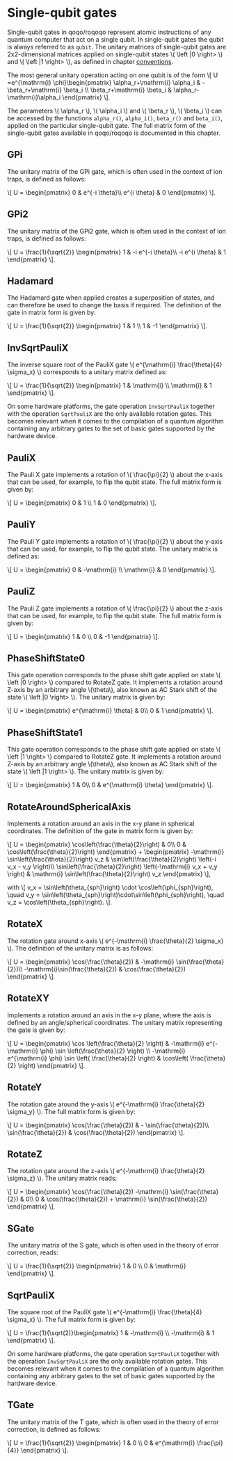 # Single-qubit gates

Single-qubit gates in qoqo/roqoqo represent atomic instructions of any quantum computer that act on a single qubit. In single-qubit gates the qubit is always referred to as `qubit`. The unitary matrices of single-qubit gates are 2x2-dimensional matrices applied on single-qubit states \\( \left \|0 \right> \\) and \\( \left \|1 \right> \\), as defined in chapter [conventions](../conventions.md). 

The most general unitary operation acting on one qubit is of the form 
\\[ 
 U =e^{\mathrm{i} \phi}\begin{pmatrix}
 \alpha_r+\mathrm{i} \alpha_i & -\beta_r+\mathrm{i} \beta_i \\\\
 \beta_r+\mathrm{i} \beta_i & \alpha_r-\mathrm{i}\alpha_i
 \end{pmatrix}
 \\].

The parameters \\( \alpha_r \\), \\( \alpha_i \\) and \\( \beta_r \\), \\( \beta_i \\) can be accessed by the functions `alpha_r()`, `alpha_i()`, `beta_r()` and `beta_i()`, applied on the particular single-qubit gate. The full matrix form of the single-qubit gates available in qoqo/roqoqo is documented in this chapter.

## GPi

The unitary matrix of the GPi gate, which is often used in the context of ion traps, is defined as follows:

\\[
 U = \begin{pmatrix}
 0 & e^{-i \theta}\\\\
 e^{i \theta} & 0
 \end{pmatrix}
\\].

## GPi2

The unitary matrix of the GPi2 gate, which is often used in the context of ion traps, is defined as follows:

\\[
 U = \frac{1}{\sqrt{2}} \begin{pmatrix}
 1 & -i e^{-i \theta}\\\\
 -i e^{i \theta} & 1
 \end{pmatrix}
\\].

## Hadamard

The Hadamard gate when applied creates a superposition of states, and can therefore be used to change the basis if required. The definition of the gate in matrix form is given by:

\\[
 U = \frac{1}{\sqrt{2}} \begin{pmatrix}
 1 & 1 \\\\
  1 & -1
 \end{pmatrix}
\\].

## InvSqrtPauliX

The inverse square root of the PauliX gate \\( e^{\mathrm{i} \frac{\theta}{4} \sigma_x} \\) corresponds to a unitary matrix defined as:

\\[
 U = \frac{1}{\sqrt{2}} \begin{pmatrix}
 1 & \mathrm{i} \\\\
  \mathrm{i} & 1
 \end{pmatrix}
\\].

 On some hardware platforms, the gate operation `InvSqrtPauliX` together with the operation `SqrtPauliX` are the only available rotation gates. This becomes relevant when it comes to the compilation of a quantum algorithm containing any arbitrary gates to the set of basic gates supported by the hardware device.

## PauliX

The Pauli X gate implements a rotation of \\( \frac{\pi}{2} \\) about the x-axis that can be used, for example, to flip the qubit state. The full matrix form is given by:

\\[
 U = \begin{pmatrix}
 0 & 1 \\\\
 1 & 0
 \end{pmatrix}
\\].

## PauliY

The Pauli Y gate implements a rotation of \\( \frac{\pi}{2} \\) about the y-axis that can be used, for example, to flip the qubit state. The unitary matrix is defined as:

\\[
 U = \begin{pmatrix}
 0 & -\mathrm{i} \\\\
 \mathrm{i} & 0
 \end{pmatrix}
\\].

## PauliZ

The Pauli Z gate implements a rotation of \\( \frac{\pi}{2} \\) about the z-axis that can be used, for example, to flip the qubit state. The full matrix form is given by:

\\[
 U = \begin{pmatrix}
 1 & 0 \\\\
 0 & -1
 \end{pmatrix}
\\].

## PhaseShiftState0

This gate operation corresponds to the phase shift gate applied on state \\( \left \|0 \right> \\) compared to RotateZ gate. It implements a rotation around Z-axis by an arbitrary angle \\(\theta\\), also known as AC Stark shift of the state \\( \left \|0 \right> \\). The unitary matrix is given by:

\\[
 U = \begin{pmatrix}
 e^{\mathrm{i} \theta} & 0\\\\
  0 & 1
 \end{pmatrix}
\\].

## PhaseShiftState1

This gate operation corresponds to the phase shift gate applied on state \\( \left \|1 \right> \\) compared to RotateZ gate. It implements a rotation around Z-axis by an arbitrary angle \\(\theta\\), also known as AC Stark shift of the state \\( \left \|1 \right> \\). The unitary matrix is given by:

\\[
 U = \begin{pmatrix}
  1 & 0\\\\
  0 & e^{\mathrm{i} \theta}
 \end{pmatrix}
\\].

## RotateAroundSphericalAxis

Implements a rotation around an axis in the x-y plane in spherical coordinates. The definition of the gate in matrix form is given by:

\\[
 U = \begin{pmatrix}
 \cos\left(\frac{\theta}{2}\right) & 0\\\\
 0 & \cos\left(\frac{\theta}{2}\right)
 \end{pmatrix}
 \+ \begin{pmatrix}
 -\mathrm{i} \sin\left(\frac{\theta}{2}\right) v_z  &  \sin\left(\frac{\theta}{2}\right) \left(-i v_x - v_y \right)\\\\
 \sin\left(\frac{\theta}{2}\right) \left(-\mathrm{i} v_x + v_y \right) & \mathrm{i} \sin\left(\frac{\theta}{2}\right) v_z
 \end{pmatrix}
\\],


with \\[ v_x = \sin\left(\theta_{sph}\right) \cdot \cos\left(\phi_{sph}\right), \quad v_y = \sin\left(\theta_{sph}\right)\cdot\sin\left(\phi_{sph}\right), \quad v_z = \cos\left(\theta_{sph}\right). \\].

## RotateX

The rotation gate around x-axis \\( e^{-\mathrm{i} \frac{\theta}{2} \sigma_x} \\). The definition of the unitary matrix is as follows:

\\[
 U = \begin{pmatrix}
 \cos(\frac{\theta}{2}) & -\mathrm{i} \sin(\frac{\theta}{2})\\\\
 -\mathrm{i}\sin(\frac{\theta}{2}) & \cos(\frac{\theta}{2})
 \end{pmatrix}
\\].

## RotateXY

Implements a rotation around an axis in the x-y plane, where the axis is defined by an angle/spherical coordinates. The unitary matrix representing the gate is given by:

\\[
 U  = \begin{pmatrix}
 \cos \left(\frac{\theta}{2} \right) & -\mathrm{i} e^{-\mathrm{i} \phi} \sin \left(\frac{\theta}{2} \right) \\\\
 -\mathrm{i} e^{\mathrm{i} \phi} \sin \left( \frac{\theta}{2} \right) & \cos\left( \frac{\theta}{2} \right)
 \end{pmatrix}
 \\].

## RotateY

The rotation gate around the y-axis \\( e^{-\mathrm{i} \frac{\theta}{2} \sigma_y} \\). The full matrix form is given by:

\\[
 U = \begin{pmatrix}
 \cos(\frac{\theta}{2}) &  - \sin(\frac{\theta}{2})\\\\
 \sin(\frac{\theta}{2})  & \cos(\frac{\theta}{2})
 \end{pmatrix}
\\].

## RotateZ

The rotation gate around the z-axis \\( e^{-\mathrm{i} \frac{\theta}{2} \sigma_z} \\). The unitary matrix reads:

\\[
 U = \begin{pmatrix}
 \cos(\frac{\theta}{2})  -\mathrm{i} \sin(\frac{\theta}{2}) & 0\\\\
 0 & \cos(\frac{\theta}{2}) + \mathrm{i} \sin(\frac{\theta}{2})
 \end{pmatrix}
\\].

## SGate

The unitary matrix of the S gate, which is often used in the theory of error correction, reads:

\\[
 U = \frac{1}{\sqrt{2}} \begin{pmatrix}
 1 & 0 \\\\
  0 & \mathrm{i}
 \end{pmatrix}
\\].

## SqrtPauliX

The square root of the PauliX gate \\( e^{-\mathrm{i} \frac{\theta}{4} \sigma_x} \\). The full matrix form is given by:

\\[
 U = \frac{1}{\sqrt(2)}\begin{pmatrix}
 1 & -\mathrm{i} \\\\
 -\mathrm{i} & 1
 \end{pmatrix}
\\].

On some hardware platforms, the gate operation `SqrtPauliX` together with the operation `InvSqrtPauliX` are the only available rotation gates. This becomes relevant when it comes to the compilation of a quantum algorithm containing any arbitrary gates to the set of basic gates supported by the hardware device.

## TGate

The unitary matrix of the T gate, which is often used in the theory of error correction, is defined as follows:

\\[
 U = \frac{1}{\sqrt{2}} \begin{pmatrix}
 1 & 0 \\\\
  0 & e^{\mathrm{i} \frac{\pi}{4}}
 \end{pmatrix}
\\].
